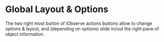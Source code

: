 # Global Layout & Options

The two right most button of iObserve actions buttons allow to change options & layout, and (depending on options)
slide in/out the right pane of object information.
